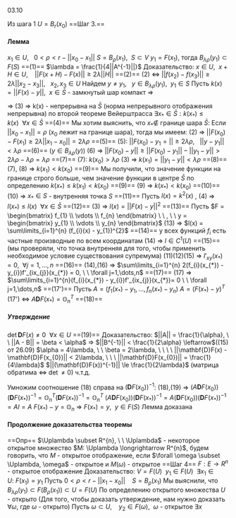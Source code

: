 03.10

Из шага 1 $U = B_{r}(x_{0})$
==Шаг 3.==
#### Лемма
$x_{1} \in U, \ \ \ 0<\rho<r-||x_{0}-x_{1}||$
$S = B_{\rho}(x_{1}), \ \ S \subset V$
$y_{1} = F(x_{1})$,  тогда $B_{\lambda\rho}(y_{1}) \subset F(S)$  ==(1)==
$\lambda = \frac{1}{4||A^{-1}||}$
Доказательство:
$x \in U, \ \ x+H \in U, \ \ \ \ ||F(x+H) - F(x)|| \ge 2\lambda||H||$  ==(2)==
(2) <=> $|| f(x_{2}) - f(x_{3})|| \ge 2\lambda ||x_{2}-x_{3}||, \ \ \ x_{2},x_{3} \in U$
Найдем $y \ne y_{1}, \ \ \ y \in B_{\lambda \rho}(y_{1}), \ \ y_{1}\in S$
Пусть  $k(x) = || F(x) - y || , \ \ x \in \bar{S}$ - замкнутый шар компакт =>

=> (3) => k(x) - непрерывна на $\bar{S}$ (норма непрерывного отображения непрерывна)
по второй теореме Вейерштрасса $\exists x_{*} \in \bar{S} : k(x_{*}) \le k(x) \ \ \forall x \in \bar{S}$  ==(4)==
Мы хотим выяснить, что $x_{*} \notin$ границе шара $\bar{S}$:
Если $||x_{0} - x_{1}|| = \rho$ ($x_{0}$ лежит на границе шара), тогда мы имеем:
(2) => $|| F(x_{0}) - F(x_{1}) \ge 2\lambda || x_{1} - x_{0} || = 2\lambda \rho$  ==(5)==
(5): $||F(x_{0}) - y_{1} =|| \ge 2\lambda \rho, \ \ \ ||y - y_{1}|| < \lambda \rho$  ==(6)== ($y\in B_{\lambda\rho}(y)$)
(6) => $|| F(x_{0}) - y || \ge || F(x_{0}) - y_{1} || - || y_{1} - y || > 2\lambda\rho - \lambda\rho = \lambda\rho$  ==(7)==
(7): $k(x_{0}) > \lambda\rho$     (3) => $k(x_{1}) = || y_{1} - y || < \lambda\rho$  ==(8)==
(7), (8) => $k(x_{1}) < k(x_{0})$  ==(9)==
Мы получили, что значение функции на границе строго больше, чем значение функции в центре $\bar{S}$
по определению  $k(x_{*}) \le k(x_{1}) < k(x_{0})$  ==(9)==
(9) => $k(x_{*}) < k(x_{0})$  ==(10)==
(10) => $x_{*} \in S$ - внутренняя точка $S$  ==(11)==
 Пусть  $l(x) = k^{2}(x)$ ,  (4) => $l(x_{*}) \le l(x) \ \ \forall x \in \bar{S}$  ==(12)==
 (3) => $l(x) = ||F(x) - y||^{2}$  ==(13)==
 Пусть $F = \begin{bmatrix} f_{1} \\ \vdots \\ f_{n} \end{bmatrix} \ \ , \ \ y = \begin{bmatrix} y_{1} \\ \vdots \\ y_{n} \end{bmatrix}$
 (13) => $l(x) = \sum\limits_{i=1}^{n} (f_{i}(x) - y_{1})^{2}$  ==(14)==
 у всех функций $f_{i}$ есть частные производные по всем координатам
 (14) => $l \in C^{1}(U)$  ==(15)==
 (мы проверяли, что точка внутренняя для того, чтобы применить необходимое условие существования супремума)
 (11)(12)(15) => $l'_{xy}(x_{*}) = 0, \ \ \forall j=1,\dots,n$  ==(16)==
 (14),(16) => $\sum\limits_{i=1}^{n} 2(f_{i}(x_{*}) - y_{i})f'_{ix_{j}}(x_{*}) = 0, \ \ \forall j=1,\dots,n$  ==(17)==
 (17) => $\sum\limits_{i=1}^{n}(f_{i}(x_{*}) - y_{i})f'_{ix_{j}}(x_{*})= 0 \ \ \forall j=1,\dots,n$  ==(17')==
 Пусть $A = (f_{1}(x_{*}) - y_{1}, \dots, f_{n}(x_{*})-y_{n})$
 $A = (F(x_{*})-y)^{T}$
 (17') <=> $A\mathbf{D}F(x_{*}) = \mathbb{O}_{n}^{T}$  ==(18)==
##### Утверждение
$\det \mathbf{D}F(x) \ne 0 \ \ \forall x \in U$  ==(19)==
Доказательство:
$||A|| = \frac{1}{\alpha}, \ \ ||A - B|| = \beta < \alpha$  =>  $||B^{-1}|| < \frac{1}{2\alpha} \leftarrow$((15) от 26.09)
$\alpha = 4\lambda, \ \ \beta = 2\lambda, \ \ \ \ ||\mathbf{D}F(x) - \mathbf{D}F(x_{0})|| < 2\lambda, \ \ \ ||\mathbf{D}F(x_{0})|| = \frac{1}{4\lambda}$
$||(\mathbf{D}F(x))^{-1}|| \le \frac{1}{2\lambda}$  (матрица обратима <=> $\det \ne 0$)
ч.т.д.

Умножим соотношение (18) справа на $(\mathbf{D}F(x_{0}))^{-1}$:
(18),(19) => $(A\mathbf{D}F(x_{0}))(\mathbf{D}F(x_{*}))^{-1} = \mathbb{O}_{n}^{T}(\mathbf{D}F(x_{*}))^{-1} = \mathbb{O}_{n}^{T}$
$(A\mathbf{D}F(x_{0}))(\mathbf{D}F(x_{*}))^{-1} = A(\mathbf{D}F(x_{0}))(\mathbf{D}F(x_{*}))^{-1} = AI = A$
$F(x_{*}) - y = \mathbb{O}_{n}$ => $F(x_{*}) = y, \ \ y\in F(S)$
Лемма доказана
#### Продолжение доказательства теоремы
==Опр==
$\Uplambda \subset R^{n}, \ \ \Uplambda$ - некоторое открытое множество
$M: \Uplambda \longrightarrow R^{n}$, будем говорить, что $M$ - открытое отображение, если $\forall \omega \subset \Uplambda, \omega$ - открытое и $M(\omega)$ - открытое
==Шаг 4==
$F: E \longrightarrow R^{n}$ - открытое отображение
Доказательство:
$V = F(U) \ \ y_{1} \in F(U) \ \ \exists x_{1}\in U: \ F(x_{1}) = y_{1}$
Пусть $0<\rho<r-||x_{1}-x_{0}|| \ \ \ \ S = B_{\rho}(x_{1})$
Мы выяснили, что $B_{\lambda\rho}(y_{1}) \subset F(B_{\rho}(x_{1}))\subset U = F(U)$
По определению открытого множества $U$ - открыто (Для того, чтобы доказать утверждение, нам нужно доказать $\forall \omega$, где $\omega$ - открыто)
Пусть $\omega \subset U, \ \ \ \  y_{2}\in F(\omega), \ \ \omega$  - открытое 
$\exists x$
